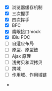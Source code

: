 - [x] 浏览器缓存机制
- [x] 三次握手
- [x] 四次挥手
- [x] BFC
- [x] 鹰眼接口mock
- [x] iBiu POC
- [ ] 自适应布局
- [ ] 原型、原型链
- [ ] Ajax 原理
- [ ] 浅拷贝和深拷贝
- [ ] 跨域
- [ ] 作用域、作用域链
- 
